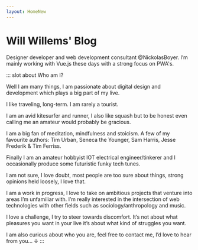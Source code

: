 ```yaml
---
layout: HomeNew
---
```


# Will Willems' Blog

Designer developer and web development consultant @NickolasBoyer. I’m mainly working with Vue.js these days with a strong focus on PWA's.

::: slot about
Who am I? 

Well I am many things, I am passionate about digital design and development which plays a big part of my live. 

I like traveling, long-term. I am rarely a tourist.

I am an avid kitesurfer and runner, I also like squash but to be honest even calling me an amateur would probably be gracious. 

I am a big fan of meditation, mindfulness and stoicism. A few of my favourite authors: Tim Urban, Seneca the Younger, Sam Harris, Jesse Frederik & Tim Ferriss.

Finally I am an amateur hobbyist IOT electrical engineer/tinkerer and I occasionally produce some futuristic funky tech tunes. 

I am not sure, I love doubt, most people are too sure about things, strong opinions held loosely, I love that.

I am a work in progress, I love to take on ambitious projects that venture into areas I’m unfamiliar with. I’m really interested in the intersection of web technologies with other fields such as sociology/anthropology and music.

I love a challenge, I try to steer towards discomfort. It’s not about what pleasures you want in your live it’s about what kind of struggles you want.

I am also curious about who you are, feel free to contact me, I’d love to hear from you... ↓
:::

<!-- ::: slot writings
## Writings

I like articles, sometimes I even write one. Covering various topics I try to provide some value here and there. You might like them, you might not, [curious?](https://medium.com/@rut.willems)
:::

::: slot projects
## Projects

I do projects. Projects for multinationals with millions of customers and little ones with a few happy users. Most of them trough [Nickolas Boyer](https://nickolasboyer.com/), check them out!
:::

::: slot contact
## Contact

You can contact me trough [twitter](https://twitter.com/will_rut) or [email](mailto:will@nickolasboyer.com). The former for quick chit-chat and the latter for more structured long-term communication.
::: -->